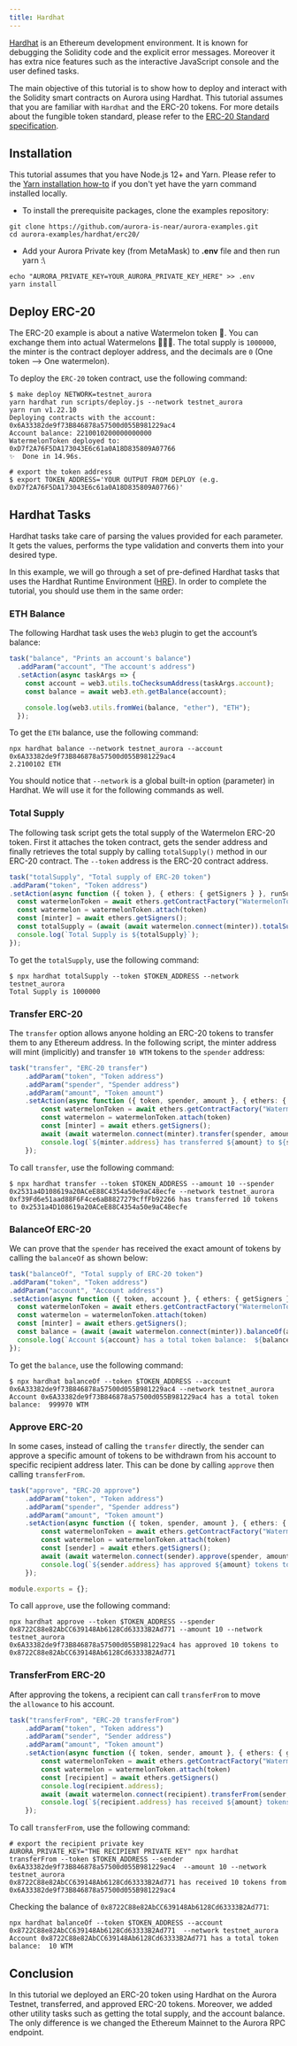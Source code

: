 ```yaml
---
title: Hardhat
---
```

[​](https://doc.aurora.dev/interact/hardhat/#introduction "Direct link to heading")[Hardhat](https://hardhat.org/) is an Ethereum development environment. It is known for debugging the Solidity code and the explicit error messages. Moreover it has extra nice features such as the interactive JavaScript console and the user defined tasks.

The main objective of this tutorial is to show how to deploy and interact with the Solidity smart contracts on Aurora using Hardhat. This tutorial assumes that you are familiar with `Hardhat` and the ERC-20 tokens. For more details about the fungible token standard, please refer to the [ERC-20 Standard specification](https://eips.ethereum.org/EIPS/eip-20).

## Installation[​](https://doc.aurora.dev/interact/hardhat/#installation "Direct link to heading")

This tutorial assumes that you have Node.js 12+ and Yarn. Please refer to the [Yarn installation how-to](https://classic.yarnpkg.com/en/docs/install#mac-stable) if you don't yet have the yarn command installed locally.

* To install the prerequisite packages, clone the examples repository:

```shell
git clone https://github.com/aurora-is-near/aurora-examples.git
cd aurora-examples/hardhat/erc20/
```

* Add your Aurora Private key (from MetaMask) to **.env** file and then run yarn :\


```shell
echo "AURORA_PRIVATE_KEY=YOUR_AURORA_PRIVATE_KEY_HERE" >> .env
yarn install
```

## Deploy ERC-20[​](https://doc.aurora.dev/interact/hardhat/#deploy-erc-20 "Direct link to heading")

The ERC-20 example is about a native Watermelon token 🍉. You can exchange them into actual Watermelons 🍉🍉🍉. The total supply is `1000000`, the minter is the contract deployer address, and the decimals are `0` (One token --> One watermelon).

To deploy the `ERC-20` token contract, use the following command:

```shell
$ make deploy NETWORK=testnet_aurora
yarn hardhat run scripts/deploy.js --network testnet_aurora
yarn run v1.22.10
Deploying contracts with the account: 0x6A33382de9f73B846878a57500d055B981229ac4
Account balance: 2210010200000000000
WatermelonToken deployed to: 0xD7f2A76F5DA173043E6c61a0A18D835809A07766
✨  Done in 14.96s.

# export the token address
$ export TOKEN_ADDRESS='YOUR OUTPUT FROM DEPLOY (e.g. 0xD7f2A76F5DA173043E6c61a0A18D835809A07766)'
```

## Hardhat Tasks[​](https://doc.aurora.dev/interact/hardhat/#hardhat-tasks "Direct link to heading")

Hardhat tasks take care of parsing the values provided for each parameter. It gets the values, performs the type validation and converts them into your desired type.

In this example, we will go through a set of pre-defined Hardhat tasks that uses the Hardhat Runtime Environment ([HRE](https://hardhat.org/advanced/hardhat-runtime-environment.html)). In order to complete the tutorial, you should use them in the same order:

### ETH Balance[​](https://doc.aurora.dev/interact/hardhat/#eth-balance "Direct link to heading")

The following Hardhat task uses the `Web3` plugin to get the account’s balance:

```typescript
task("balance", "Prints an account's balance")
  .addParam("account", "The account's address")
  .setAction(async taskArgs => {
    const account = web3.utils.toChecksumAddress(taskArgs.account);
    const balance = await web3.eth.getBalance(account);

    console.log(web3.utils.fromWei(balance, "ether"), "ETH");
  });
```

To get the `ETH` balance, use the following command:

```shell
npx hardhat balance --network testnet_aurora --account 0x6A33382de9f73B846878a57500d055B981229ac4
2.2100102 ETH
```

You should notice that `--network` is a global built-in option (parameter) in Hardhat. We will use it for the following commands as well.

### Total Supply[​](https://doc.aurora.dev/interact/hardhat/#total-supply "Direct link to heading")

The following task script gets the total supply of the Watermelon ERC-20 token. First it attaches the token contract, gets the sender address and finally retrieves the total supply by calling `totalSupply()` method in our ERC-20 contract. The `--token` address is the ERC-20 contract address.

```typescript
task("totalSupply", "Total supply of ERC-20 token")
.addParam("token", "Token address")
.setAction(async function ({ token }, { ethers: { getSigners } }, runSuper) {
  const watermelonToken = await ethers.getContractFactory("WatermelonToken")
  const watermelon = watermelonToken.attach(token)
  const [minter] = await ethers.getSigners();
  const totalSupply = (await (await watermelon.connect(minter)).totalSupply()).toNumber()
  console.log(`Total Supply is ${totalSupply}`);
});
```

To get the `totalSupply`, use the following command:

```shell
$ npx hardhat totalSupply --token $TOKEN_ADDRESS --network testnet_aurora
Total Supply is 1000000
```

### Transfer ERC-20[​](https://doc.aurora.dev/interact/hardhat/#transfer-erc-20 "Direct link to heading")

The `transfer` option allows anyone holding an ERC-20 tokens to transfer them to any Ethereum address. In the following script, the minter address will mint (implicitly) and transfer `10 WTM` tokens to the `spender` address:

```typescript
task("transfer", "ERC-20 transfer")
    .addParam("token", "Token address")
    .addParam("spender", "Spender address")
    .addParam("amount", "Token amount")
    .setAction(async function ({ token, spender, amount }, { ethers: { getSigners } }, runSuper) {
        const watermelonToken = await ethers.getContractFactory("WatermelonToken")
        const watermelon = watermelonToken.attach(token)
        const [minter] = await ethers.getSigners();
        await (await watermelon.connect(minter).transfer(spender, amount)).wait()
        console.log(`${minter.address} has transferred ${amount} to ${spender}`);
    });
```

To call `transfer`, use the following command:

```shell
$ npx hardhat transfer --token $TOKEN_ADDRESS --amount 10 --spender 0x2531a4D108619a20ACeE88C4354a50e9aC48ecfe --network testnet_aurora
0xf39Fd6e51aad88F6F4ce6aB8827279cffFb92266 has transferred 10 tokens to 0x2531a4D108619a20ACeE88C4354a50e9aC48ecfe
```

### BalanceOf ERC-20[​](https://doc.aurora.dev/interact/hardhat/#balanceof-erc-20 "Direct link to heading")

We can prove that the `spender` has received the exact amount of tokens by calling the `balanceOf` as shown below:

```typescript
task("balanceOf", "Total supply of ERC-20 token")
.addParam("token", "Token address")
.addParam("account", "Account address")
.setAction(async function ({ token, account }, { ethers: { getSigners } }, runSuper) {
  const watermelonToken = await ethers.getContractFactory("WatermelonToken")
  const watermelon = watermelonToken.attach(token)
  const [minter] = await ethers.getSigners();
  const balance = (await (await watermelon.connect(minter)).balanceOf(account)).toNumber()
  console.log(`Account ${account} has a total token balance:  ${balance} WTM`);
});
```

To get the `balance`, use the following command:

```shell
$ npx hardhat balanceOf --token $TOKEN_ADDRESS --account 0x6A33382de9f73B846878a57500d055B981229ac4 --network testnet_aurora
Account 0x6A33382de9f73B846878a57500d055B981229ac4 has a total token balance:  999970 WTM
```

### Approve ERC-20[​](https://doc.aurora.dev/interact/hardhat/#approve-erc-20 "Direct link to heading")

In some cases, instead of calling the `transfer` directly, the sender can approve a specific amount of tokens to be withdrawn from his account to specific recipient address later. This can be done by calling `approve` then calling `transferFrom`.

```typescript
task("approve", "ERC-20 approve")
    .addParam("token", "Token address")
    .addParam("spender", "Spender address")
    .addParam("amount", "Token amount")
    .setAction(async function ({ token, spender, amount }, { ethers: { getSigners } }, runSuper) {
        const watermelonToken = await ethers.getContractFactory("WatermelonToken")
        const watermelon = watermelonToken.attach(token)
        const [sender] = await ethers.getSigners();
        await (await watermelon.connect(sender).approve(spender, amount)).wait()
        console.log(`${sender.address} has approved ${amount} tokens to ${spender}`);
    });

module.exports = {};
```

To call `approve`, use the following command:

```shell
npx hardhat approve --token $TOKEN_ADDRESS --spender 0x8722C88e82AbCC639148Ab6128Cd63333B2Ad771 --amount 10 --network testnet_aurora
0x6A33382de9f73B846878a57500d055B981229ac4 has approved 10 tokens to 0x8722C88e82AbCC639148Ab6128Cd63333B2Ad771
```

### TransferFrom ERC-20[​](https://doc.aurora.dev/interact/hardhat/#transferfrom-erc-20 "Direct link to heading")

After approving the tokens, a recipient can call `transferFrom` to move the `allowance` to his account.

```typescript
task("transferFrom", "ERC-20 transferFrom")
    .addParam("token", "Token address")
    .addParam("sender", "Sender address")
    .addParam("amount", "Token amount")
    .setAction(async function ({ token, sender, amount }, { ethers: { getSigners } }, runSuper) {
        const watermelonToken = await ethers.getContractFactory("WatermelonToken")
        const watermelon = watermelonToken.attach(token)
        const [recipient] = await ethers.getSigners()
        console.log(recipient.address);
        await (await watermelon.connect(recipient).transferFrom(sender, recipient.address, amount)).wait()
        console.log(`${recipient.address} has received ${amount} tokens from ${sender}`)
    });
```

To call `transferFrom`, use the following command:

```shell
# export the recipient private key
AURORA_PRIVATE_KEY="THE RECIPIENT PRIVATE KEY" npx hardhat transferFrom --token $TOKEN_ADDRESS --sender 0x6A33382de9f73B846878a57500d055B981229ac4  --amount 10 --network testnet_aurora
0x8722C88e82AbCC639148Ab6128Cd63333B2Ad771 has received 10 tokens from 0x6A33382de9f73B846878a57500d055B981229ac4
```

Checking the balance of `0x8722C88e82AbCC639148Ab6128Cd63333B2Ad771`:

```shell
npx hardhat balanceOf --token $TOKEN_ADDRESS --account 0x8722C88e82AbCC639148Ab6128Cd63333B2Ad771  --network testnet_aurora
Account 0x8722C88e82AbCC639148Ab6128Cd63333B2Ad771 has a total token balance:  10 WTM
```

## Conclusion[​](https://doc.aurora.dev/interact/hardhat/#conclusion "Direct link to heading")

In this tutorial we deployed an ERC-20 token using Hardhat on the Aurora Testnet, transferred, and approved ERC-20 tokens. Moreover, we added other utility tasks such as getting the total supply, and the account balance. The only difference is we changed the Ethereum Mainnet to the Aurora RPC endpoint.
